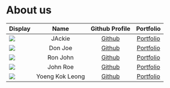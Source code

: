 # About us

Display |      Name       | Github Profile | Portfolio 
--------|:---------------:|:--------------:|:---------:
![](https://via.placeholder.com/100.png?text=Photo) |     JAckie      | [Github](https://github.com/) | [Portfolio](docs/team/johndoe.md)
![](https://via.placeholder.com/100.png?text=Photo) |     Don Joe     | [Github](https://github.com/) | [Portfolio](docs/team/johndoe.md)
![](https://via.placeholder.com/100.png?text=Photo) |    Ron John     | [Github](https://github.com/) | [Portfolio](docs/team/johndoe.md)
![](https://via.placeholder.com/100.png?text=Photo) |    John Roe     | [Github](https://github.com/) | [Portfolio](docs/team/johndoe.md)
![](https://via.placeholder.com/100.png?text=Photo) | Yoeng Kok Leong | [Github](https://github.com/) | [Portfolio](docs/team/johndoe.md)
